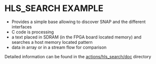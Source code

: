 # HLS_SEARCH EXAMPLE

* Provides a simple base allowing to discover SNAP and the different interfaces
* C code is processing
 * a text placed in SDRAM (in the FPGA board located memory) and searches a host memory located pattern
 * data in array or in a stream flow for comparison

Detailed information can be found in the [actions/hls_search/doc](./doc) directory
